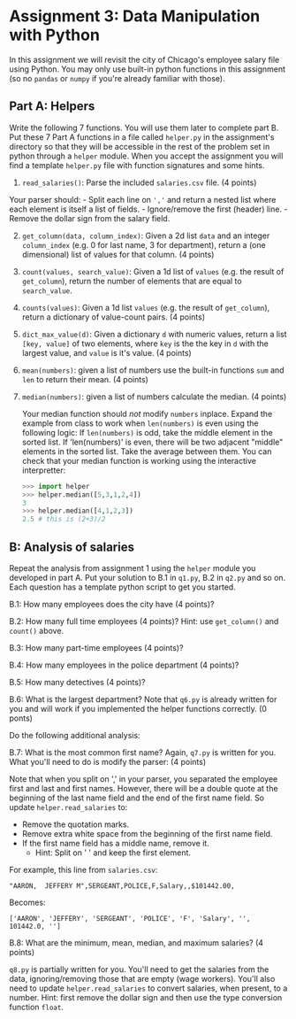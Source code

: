 # Assignment 3: Data Manipulation with Python
In this assignment we will revisit the city of Chicago's employee salary file using Python. You may only use built-in python functions in this assignment (so no `pandas` or `numpy` if you're already familiar with those).

## Part A: Helpers
Write the following 7 functions. You will use them later to complete part B. Put these 7 Part A functions in a file called `helper.py` in the assignment's directory so that they will be accessible in the rest of the problem set in python through a `helper` module. When you accept the assignment you will find a template `helper.py` file with function signatures and some hints.

 1. `read_salaries()`: Parse the included `salaries.csv` file. (4 points)
 
 Your parser should:
    - Split each line on `','` and return a nested list where each element is itself a list of fields.
    - Ignore/remove the first (header) line. 
    - Remove the dollar sign from the salary field.
 
 2. `get_column(data, column_index)`: Given a 2d list `data` and an integer `column_index` (e.g. 0 for last name, 3 for department), return a (one dimensional) list of values for that column. (4 points)
 3. `count(values, search_value)`: Given a 1d list of `values` (e.g. the result of `get_column`), return the number of elements that are equal to `search_value`.
 4. `counts(values)`: Given a 1d list `values` (e.g. the result of `get_column`), return a dictionary of value-count pairs. (4 points)
 5. `dict_max_value(d)`: Given a dictionary `d` with numeric values, return a list `[key, value]` of two elements, where `key` is the the key in `d` with the largest value, and `value` is it's value. (4 points)
 6. `mean(numbers)`: given a list of numbers use the built-in functions `sum` and `len` to return their mean. (4 points)
 7. `median(numbers)`: given a list of numbers calculate the median. (4 points)

    Your median function should *not* modify `numbers` inplace. Expand the example from class to work when `len(numbers)` is even using the following logic: If `len(numbers)` is odd, take the middle element in the sorted list. If 'len(numbers)' is even, there will be two adjacent "middle" elements in the sorted list. Take the average between them. You can check that your median function is working using the interactive interpretter:
    
    ```python
    >>> import helper
    >>> helper.median([5,3,1,2,4])
    3
    >>> helper.median([4,1,2,3])
    2.5 # this is (2+3)/2
    ```

## B: Analysis of salaries
Repeat the analysis from assignment 1 using the `helper` module you developed in part A. Put your solution to B.1 in `q1.py`, B.2 in `q2.py` and so on. Each question has a template python script to get you started.

B.1: How many employees does the city have (4 points)?

B.2: How many full time employees (4 points)? Hint: use `get_column()` and `count()` above.

B.3: How many part-time employees (4 points)?

B.4: How many employees in the police department (4 points)?

B.5: How many detectives (4 points)?

B.6: What is the largest department? Note that `q6.py` is already written for you and will work if you implemented the helper functions correctly. (0 ponts)

Do the following additional analysis:

B.7: What is the most common first name? Again, `q7.py` is written for you. What you'll need to do is modify the parser: (4 points)

Note that when you split on ',' in your parser, you separated the employee first and last and first names. However, there will be a double quote at the beginning of the last name field and the end of the first name field. So update `helper.read_salaries` to:

- Remove the quotation marks.
- Remove extra white space from the beginning of the first name field.
- If the first name field has a middle name, remove it.
    - Hint: Split on ' ' and keep the first element.

For example, this line from `salaries.csv`:

```
"AARON,  JEFFERY M",SERGEANT,POLICE,F,Salary,,$101442.00,
```

Becomes:

```
['AARON', 'JEFFERY', 'SERGEANT', 'POLICE', 'F', 'Salary', '', 101442.0, '']
```
B.8: What are the minimum, mean, median, and maximum salaries? (4 points)

`q8.py` is partially written for you. You'll need to get the salaries from the data, ignoring/removing those that are empty (wage workers). You'll also need to update `helper.read_salaries` to convert salaries, when present, to a number. Hint: first remove the dollar sign and then use the type conversion function `float`.
